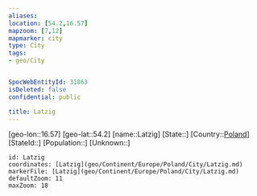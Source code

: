 ```yaml
---
aliases: 
location: [54.2,16.57]
mapzoom: [7,12] 
mapmarker: city 
type: City
tags:
- geo/City


SpocWebEntityId: 31863
isDeleted: false
confidential: public

title: Latzig
---
```

[geo-lon::16.57]
[geo-lat::54.2]
[name::Latzig]
[State::]
[Country::[Poland](geo/Continent/Europe/Poland.md)]
[StateId::]
[Population::]
[Unknown::]


```leaflet
id: Latzig
coordinates: [Latzig](geo/Continent/Europe/Poland/City/Latzig.md)
markerFile: [Latzig](geo/Continent/Europe/Poland/City/Latzig.md)
defaultZoom: 11 
maxZoom: 18
```


